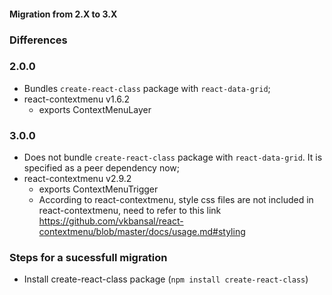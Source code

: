 #### Migration from 2.X to 3.X

### Differences
### 2.0.0
 - Bundles `create-react-class` package with `react-data-grid`; 
 - react-contextmenu v1.6.2
   - exports ContextMenuLayer

### 3.0.0
 - Does not bundle `create-react-class` package with `react-data-grid`. It is specified as a peer dependency now;
 - react-contextmenu v2.9.2
   - exports ContextMenuTrigger
   - According to react-contextmenu, style css files are not included in react-contextmenu, need to refer to    this link https://github.com/vkbansal/react-contextmenu/blob/master/docs/usage.md#styling
    

### Steps for a sucessfull migration
 - Install create-react-class package (```npm install create-react-class```)